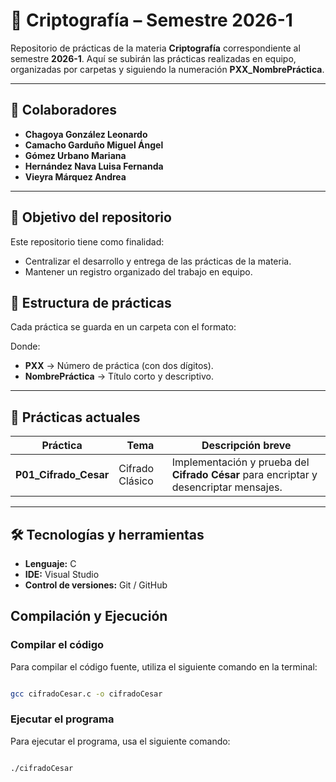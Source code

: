 # 🌸 Criptografía – Semestre 2026-1

Repositorio de prácticas de la materia **Criptografía** correspondiente al semestre **2026-1**.
Aquí se subirán las prácticas realizadas en equipo, organizadas por carpetas y siguiendo la numeración **PXX_NombrePráctica**.

---

## 👥 Colaboradores

- **Chagoya González Leonardo**
- **Camacho Garduño Miguel Ángel**
- **Gómez Urbano Mariana**
- **Hernández Nava Luisa Fernanda**
- **Vieyra Márquez Andrea**

---

## 🎯 Objetivo del repositorio

Este repositorio tiene como finalidad:

- Centralizar el desarrollo y entrega de las prácticas de la materia.
- Mantener un registro organizado del trabajo en equipo.

## 📂 Estructura de prácticas

Cada práctica se guarda en un carpeta con el formato:

Donde:

- **PXX** → Número de práctica (con dos dígitos).
- **NombrePráctica** → Título corto y descriptivo.

---

## 📌 Prácticas actuales

| Práctica              | Tema            | Descripción breve                                                                     |
| --------------------- | --------------- | ------------------------------------------------------------------------------------- |
| **P01_Cifrado_Cesar** | Cifrado Clásico | Implementación y prueba del **Cifrado César** para encriptar y desencriptar mensajes. |

---

## 🛠 Tecnologías y herramientas

- **Lenguaje:** C
- **IDE:** Visual Studio
- **Control de versiones:** Git / GitHub

## Compilación y Ejecución

### Compilar el código

Para compilar el código fuente, utiliza el siguiente comando en la terminal:

```sh

gcc cifradoCesar.c -o cifradoCesar

```

### Ejecutar el programa

Para ejecutar el programa, usa el siguiente comando:

```sh

./cifradoCesar

```
